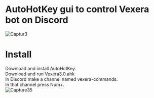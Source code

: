 # AutoHotKey gui to control Vexera bot on Discord

![Captur3](https://user-images.githubusercontent.com/81105398/112681851-8c391f80-8e6f-11eb-8123-70630c81e7e0.PNG)



# Install
Download and install AutoHotKey.</br>
Download and run Vexera3.0.ahk</br>
In Discord make a channel named vexera-commands.</br>
In that channel press Num+.</br>
![Capture35](https://user-images.githubusercontent.com/81105398/112683516-f5219700-8e71-11eb-933e-0729f299d0fa.PNG)

